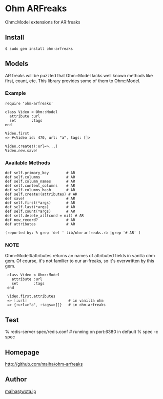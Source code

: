 Ohm ARFreaks
============

Ohm::Model extensions for AR freaks


Install
-------

    $ sudo gem install ohm-arfreaks


Models
------

AR freaks will be puzzled that Ohm::Model lacks well known methods like first, count, etc.
This library provides some of them to Ohm::Model.

### Example

    require 'ohm-arfreaks'

    class Video < Ohm::Model
      attribute :url
      set       :tags
    end

    Video.first
    => #<Video id: 470, url: "a", tags: []>

    Video.create!(:url=>...)
    Video.new.save!

### Available Methods

    def self.primary_key        # AR
    def self.columns            # AR
    def self.column_names       # AR
    def self.content_columns    # AR
    def self.columns_hash       # AR
    def self.create!(attributes) # AR
    def save!                   # AR
    def self.first(*args)       # AR
    def self.last(*args)        # AR
    def self.count(*args)       # AR
    def self.delete_all(cond = nil) # AR
    def new_record?             # AR
    def attributes              # AR

    (reported by: % grep 'def ' lib/ohm-arfreaks.rb |grep '# AR' )

### NOTE

  Ohm::Model#attributes returns an names of attributed fields in vanilla ohm gem.
  Of course, it's not familier to our ar-freaks, so it's overwritten by this gem.

     class Video < Ohm::Model
       attribute :url
       set       :tags
     end

     Video.first.attributes
     => [:url]                   # in vanilla ohm
     => {:url=>"a", :tags=>[]}   # in ohm-arfreaks


Test
----

  % redis-server spec/redis.conf   # running on port:6380 in default
  % spec -c spec


Homepage
--------

  http://github.com/maiha/ohm-arfreaks


Author
------

  maiha@wota.jp
